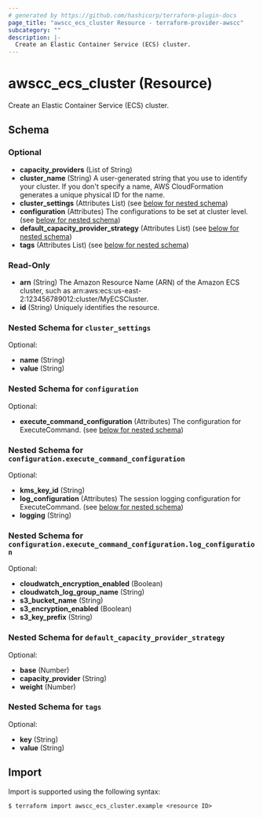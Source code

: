 ```yaml
---
# generated by https://github.com/hashicorp/terraform-plugin-docs
page_title: "awscc_ecs_cluster Resource - terraform-provider-awscc"
subcategory: ""
description: |-
  Create an Elastic Container Service (ECS) cluster.
---
```


# awscc_ecs_cluster (Resource)

Create an Elastic Container Service (ECS) cluster.



<!-- schema generated by tfplugindocs -->
## Schema

### Optional

- **capacity_providers** (List of String)
- **cluster_name** (String) A user-generated string that you use to identify your cluster. If you don't specify a name, AWS CloudFormation generates a unique physical ID for the name.
- **cluster_settings** (Attributes List) (see [below for nested schema](#nestedatt--cluster_settings))
- **configuration** (Attributes) The configurations to be set at cluster level. (see [below for nested schema](#nestedatt--configuration))
- **default_capacity_provider_strategy** (Attributes List) (see [below for nested schema](#nestedatt--default_capacity_provider_strategy))
- **tags** (Attributes List) (see [below for nested schema](#nestedatt--tags))

### Read-Only

- **arn** (String) The Amazon Resource Name (ARN) of the Amazon ECS cluster, such as arn:aws:ecs:us-east-2:123456789012:cluster/MyECSCluster.
- **id** (String) Uniquely identifies the resource.

<a id="nestedatt--cluster_settings"></a>
### Nested Schema for `cluster_settings`

Optional:

- **name** (String)
- **value** (String)


<a id="nestedatt--configuration"></a>
### Nested Schema for `configuration`

Optional:

- **execute_command_configuration** (Attributes) The configuration for ExecuteCommand. (see [below for nested schema](#nestedatt--configuration--execute_command_configuration))

<a id="nestedatt--configuration--execute_command_configuration"></a>
### Nested Schema for `configuration.execute_command_configuration`

Optional:

- **kms_key_id** (String)
- **log_configuration** (Attributes) The session logging configuration for ExecuteCommand. (see [below for nested schema](#nestedatt--configuration--execute_command_configuration--log_configuration))
- **logging** (String)

<a id="nestedatt--configuration--execute_command_configuration--log_configuration"></a>
### Nested Schema for `configuration.execute_command_configuration.log_configuration`

Optional:

- **cloudwatch_encryption_enabled** (Boolean)
- **cloudwatch_log_group_name** (String)
- **s3_bucket_name** (String)
- **s3_encryption_enabled** (Boolean)
- **s3_key_prefix** (String)




<a id="nestedatt--default_capacity_provider_strategy"></a>
### Nested Schema for `default_capacity_provider_strategy`

Optional:

- **base** (Number)
- **capacity_provider** (String)
- **weight** (Number)


<a id="nestedatt--tags"></a>
### Nested Schema for `tags`

Optional:

- **key** (String)
- **value** (String)

## Import

Import is supported using the following syntax:

```shell
$ terraform import awscc_ecs_cluster.example <resource ID>
```

